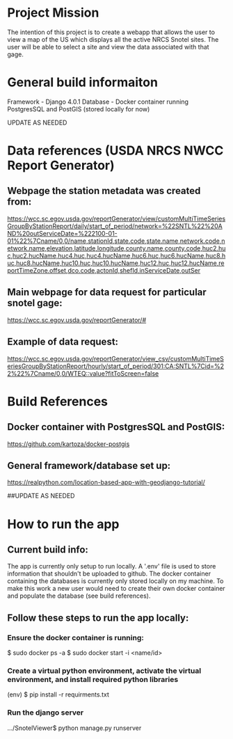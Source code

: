 # Project Mission 

The intention of this project is to create a webapp that allows the user to view a map of the US which displays all the active NRCS Snotel sites. The user will be able to select a site and view the data associated with that gage. 

# General build informaiton

Framework - Django 4.0.1
Database - Docker container running PostgresSQL and PostGIS (stored locally for now)

UPDATE AS NEEDED

# Data references (USDA NRCS NWCC Report Generator)

## Webpage the station metadata was created from:
https://wcc.sc.egov.usda.gov/reportGenerator/view/customMultiTimeSeriesGroupByStationReport/daily/start_of_period/network=%22SNTL%22%20AND%20outServiceDate=%222100-01-01%22%7Cname/0,0/name,stationId,state.code,state.name,network.code,network.name,elevation,latitude,longitude,county.name,county.code,huc2.huc,huc2.hucName,huc4.huc,huc4.hucName,huc6.huc,huc6.hucName,huc8.huc,huc8.hucName,huc10.huc,huc10.hucName,huc12.huc,huc12.hucName,reportTimeZone.offset,dco.code,actonId,shefId,inServiceDate,outSer

## Main webpage for data request for particular snotel gage:
https://wcc.sc.egov.usda.gov/reportGenerator/#

## Example of data request:
https://wcc.sc.egov.usda.gov/reportGenerator/view_csv/customMultiTimeSeriesGroupByStationReport/hourly/start_of_period/301:CA:SNTL%7Cid=%22%22%7Cname/0,0/WTEQ::value?fitToScreen=false

# Build References

## Docker container with PostgresSQL and PostGIS:
https://github.com/kartoza/docker-postgis

## General framework/database set up:
https://realpython.com/location-based-app-with-geodjango-tutorial/

##UPDATE AS NEEDED

# How to run the app

## Current build info:
The app is currently only setup to run locally. A '.env' file is used to store information that shouldn't be uploaded to github. The docker container containing the databases is currently only stored locally on my machine. To make this work a new user would need to create their own docker container and populate the database (see build references).

## Follow these steps to run the app locally:

### Ensure the docker container is running:
$ sudo docker ps -a
$ sudo docker start -i <name/id>

### Create a virtual python environment, activate the virtual environment, and install required python libraries
(env) $ pip install -r requirments.txt

### Run the django server
.../SnotelViewer$ python manage.py runserver
